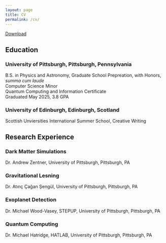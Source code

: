 ```yaml
---
layout: page
title: CV
permalink: /cv/
---
```


[Download](https://pitt-my.sharepoint.com/:w:/g/personal/npj16_pitt_edu/ES7MgxDwLvhPsO1cabKxPk8Bxi4HOhscGWiiuh9hxy_64w?e=n9GzOE)

## **Education**
### **University of Pittsburgh, Pittsburgh, Pennsylvania**
B.S. in Physics and Astronomy, Graduate School Prepreation, with Honors, *summa cum laude*  
Computer Science Minor  
Quantum Computing and Information Certificate  
Graduated May 2025, 3.8 GPA

### **University of Edinburgh, Edinburgh, Scotland**
Scottish Unviersities International Summer School, Creative Writing

## **Research Experience**
### **Dark Matter Simulations**
 Dr. Andrew Zentner, University of Pittsburgh, Pittsburgh, PA

### **Gravitational Lesning**
 Dr. Atınç Çağan Şengül, University of Pittsburgh, Pittsburgh, PA

### **Exoplanet Detection**
 Dr. Michael Wood-Vasey, STEPUP, University of Pittsburgh, Pittsburgh, PA

### **Quantum Computing**
 Dr. Michael Hatridge, HATLAB, University of Pittsburgh, Pittsburgh, PA